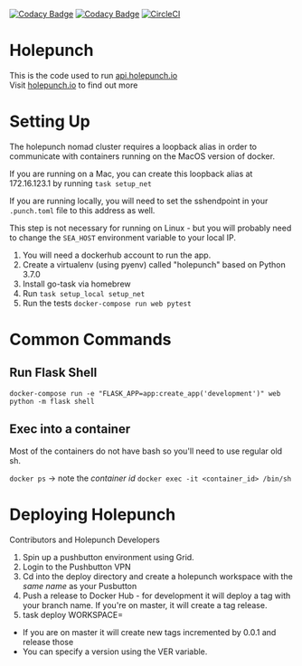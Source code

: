 [![Codacy Badge](https://api.codacy.com/project/badge/Grade/62df8afdbbe64aeb92e32be409932f6e)](https://www.codacy.com/app/CypherpunkArmory/holepunch?utm_source=github.com&amp;utm_medium=referral&amp;utm_content=CypherpunkArmory/holepunch&amp;utm_campaign=Badge_Grade)
[![Codacy Badge](https://api.codacy.com/project/badge/Coverage/62df8afdbbe64aeb92e32be409932f6e)](https://www.codacy.com/app/CypherpunkArmory/holepunch?utm_source=github.com&utm_medium=referral&utm_content=CypherpunkArmory/holepunch&utm_campaign=Badge_Coverage)
[![CircleCI](https://circleci.com/gh/CypherpunkArmory/holepunch.svg?style=svg)](https://circleci.com/gh/CypherpunkArmory/holepunch)
# Holepunch

This is the code used to run [api.holepunch.io](https://api.holepunch.io) <br/>
Visit [holepunch.io](https://holepunch.io) to find out more

# Setting Up

The holepunch nomad cluster requires a loopback alias in order to communicate
with containers running on the MacOS version of docker.

If you are running on a Mac, you can create this loopback alias at
172.16.123.1 by running `task setup_net`

If you are running locally, you will need to set the sshendpoint in your `.punch.toml`
file to this address as well.

This step is not necessary for running on Linux - but you will probably need
to change the `SEA_HOST` environment variable to your local IP.

1. You will need a dockerhub account to run the app.
2. Create a virtualenv (using pyenv) called "holepunch" based on Python 3.7.0
3. Install go-task via homebrew
4. Run `task setup_local setup_net`
5. Run the tests  `docker-compose run web pytest`

# Common Commands

## Run Flask Shell

`docker-compose run -e "FLASK_APP=app:create_app('development')" web python -m flask shell`

## Exec into a container

Most of the containers do not have bash so you'll need to use regular old sh.

`docker ps` -> note the _container id_
`docker exec -it <container_id> /bin/sh`


# Deploying Holepunch

Contributors and Holepunch Developers

1. Spin up a pushbutton environment using Grid.
2. Login to the Pushbutton VPN
3. Cd into the deploy directory and create a holepunch workspace with the _same
   name_ as your Pusbutton
4. Push a release to Docker Hub - for development it will deploy a tag with
   your branch name.  If you're on master, it will create a tag release.
5. task deploy WORKSPACE=<your workspace name>
  - If you are on master it will create new tags incremented by 0.0.1 and
    release those
  - You can specify a version using the VER variable.
